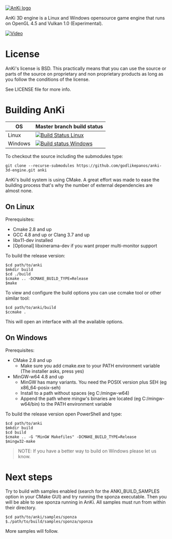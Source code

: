 [![AnKi logo](http://anki3d.org/wp-content/uploads/2015/11/logo_248.png)](http://anki3d.org)

AnKi 3D engine is a Linux and Windows opensource game engine that runs on
OpenGL 4.5 and Vulkan 1.0 (Experimental).

[![Video](http://img.youtube.com/vi/va7nZ2EFR4c/0.jpg)](http://www.youtube.com/watch?v=va7nZ2EFR4c)

License
=======

AnKi's license is BSD. This practically means that you can use the source or parts of the source on proprietary and non 
proprietary products as long as you follow the conditions of the license.

See LICENSE file for more info.

Building AnKi
=============

|OS|Master branch build status|
|-|-|
|Linux  | [![Build Status Linux](https://travis-ci.org/godlikepanos/anki-3d-engine.svg?branch=master)](https://travis-ci.org/godlikepanos/anki-3d-engine) | 
|Windows| [![Build status Windows](https://ci.appveyor.com/api/projects/status/waij29m7o8ajjoqh?svg=true)](https://ci.appveyor.com/project/godlikepanos/anki-3d-engine)|

To checkout the source including the submodules type:

	git clone --recurse-submodules https://github.com/godlikepanos/anki-3d-engine.git anki

AnKi's build system is using CMake. A great effort was made to ease the building process that's why the number of 
external dependencies are almost none.

On Linux
--------

Prerequisites:

- Cmake 2.8 and up
- GCC 4.8 and up or Clang 3.7 and up
- libx11-dev installed
- [Optional] libxinerama-dev if you want proper multi-monitor support

To build the release version:

	$cd path/to/anki
	$mkdir build
	$cd ./build
	$cmake .. -DCMAKE_BUILD_TYPE=Release
	$make

To view and configure the build options you can use ccmake tool or other similar tool:

	$cd path/to/anki/build
	$ccmake .

This will open an interface with all the available options.

On Windows
----------

Prerequisites:

- CMake 2.8 and up
	- Make sure you add cmake.exe to your PATH environment variable (The installer asks, press yes)
- MinGW-w64 4.8 and up
	- MinGW has many variants. You need the POSIX version plus SEH (eg x86_64-posix-seh)
	- Install to a path without spaces (eg C:/mingw-w64)
	- Append the path where mingw's binaries are located (eg C:/mingw-w64/bin) to the PATH environment variable

To build the release version open PowerShell and type:

	$cd path/to/anki
	$mkdir build
	$cd build
	$cmake .. -G "MinGW Makefiles" -DCMAKE_BUILD_TYPE=Release
	$mingw32-make

> NOTE: If you have a better way to build on Windows please let us know.

Next steps
==========

Try to build with samples enabled (search for the ANKI_BUILD_SAMPLES option in your CMake GUI) and try running the 
sponza executable. Then you will be able to see sponza running in AnKi. All samples must run from within their 
directory.

	$cd path/to/anki/samples/sponza
	$./path/to/build/samples/sponza/sponza

More samples will follow.
